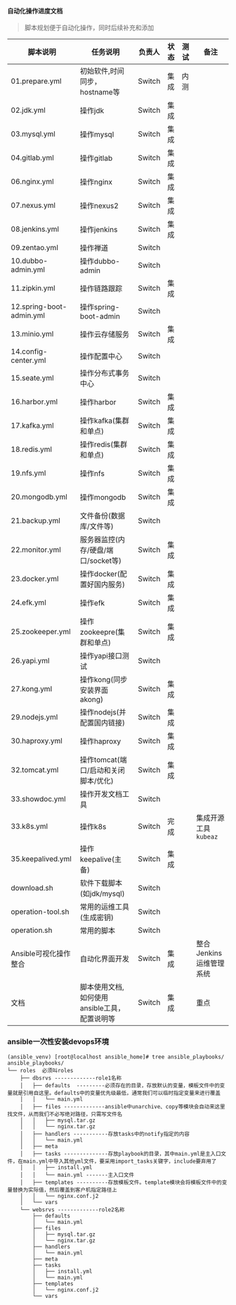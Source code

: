 #### 自动化操作进度文档

> 脚本规划便于自动化操作，同时后续补充和添加

| 脚本说明                 | 任务说明                                     | 负责人 | 状态 | 测试 | 备注                    |
|--------------------------|----------------------------------------------|--------|------|------|-------------------------|
| 01.prepare.yml           | 初始软件,时间同步，hostname等                | Switch | 集成 | 内测 |                         |
| 02.jdk.yml               | 操作jdk                                      | Switch | 集成 |      |                         |
| 03.mysql.yml             | 操作mysql                                    | Switch | 集成 |      |                         |
| 04.gitlab.yml            | 操作gitlab                                   | Switch | 集成 |      |                         |
| 06.nginx.yml             | 操作nginx                                    | Switch | 集成 |      |                         |
| 07.nexus.yml             | 操作nexus2                                   | Switch | 集成 |      |                         |
| 08.jenkins.yml           | 操作jenkins                                  | Switch | 集成 |      |                         |
| 09.zentao.yml            | 操作禅道                                     | Switch |      |      |                         |
| 10.dubbo-admin.yml       | 操作dubbo-admin                              | Switch |      |      |                         |
| 11.zipkin.yml            | 操作链路跟踪                                 | Switch | 集成 |      |                         |
| 12.spring-boot-admin.yml | 操作spring-boot-admin                        | Switch |      |      |                         |
| 13.minio.yml             | 操作云存储服务                               | Switch | 集成 |      |                         |
| 14.config-center.yml     | 操作配置中心                                 | Switch |      |      |                         |
| 15.seate.yml             | 操作分布式事务中心                           | Switch |      |      |                         |
| 16.harbor.yml            | 操作harbor                                   | Switch | 集成 |      |                         |
| 17.kafka.yml             | 操作kafka(集群和单点)                        | Switch | 集成 |      |                         |
| 18.redis.yml             | 操作redis(集群和单点)                        | Switch | 集成 |      |                         |
| 19.nfs.yml               | 操作nfs                                      | Switch | 集成 |      |                         |
| 20.mongodb.yml           | 操作mongodb                                  | Switch | 集成 |      |                         |
| 21.backup.yml            | 文件备份(数据库/文件等)                      | Switch |      |      |                         |
| 22.monitor.yml           | 服务器监控(内存/硬盘/端口/socket等)          | Switch | 集成 |      |                         |
| 23.docker.yml            | 操作docker(配置好国内服务)                   | Switch | 集成 |      |                         |
| 24.efk.yml               | 操作efk                                      | Switch | 集成 |      |                         |
| 25.zookeeper.yml         | 操作zookeepre(集群和单点)                    | Switch | 集成 |      |                         |
| 26.yapi.yml              | 操作yapi接口测试                             | Switch |      |      |                         |
| 27.kong.yml              | 操作kong(同步安装界面akong)                  | Switch | 集成 |      |                         |
| 29.nodejs.yml            | 操作nodejs(并配置国内链接)                   | Switch | 集成 |      |                         |
| 30.haproxy.yml           | 操作haproxy                                  | Switch | 集成 |      |                         |
| 32.tomcat.yml            | 操作tomcat(端口/启动和关闭脚本/优化)         | Switch | 集成 |      |                         |
| 33.showdoc.yml           | 操作开发文档工具                             | Switch |      |      |                         |
| 33.k8s.yml               | 操作k8s                                      | Switch | 完成 |      | 集成开源工具`kubeaz`    |
| 35.keepalived.yml        | 操作keepalive(主备)                          | Switch | 集成 |      |                         |
| download.sh              | 软件下载脚本(如jdk/mysql)                    | Switch |      |      |                         |
| operation-tool.sh        | 常用的运维工具(生成密钥)                     | Switch |      |      |                         |
| operation.sh             | 常用的脚本                                   | Switch |      |      |                         |
| Ansible可视化操作整合    | 自动化界面开发                               | Switch | 集成 |      | 整合Jenkins运维管理系统 |
| 文档                     | 脚本使用文档,如何使用ansible工具，配置说明等 | Switch | 集成 |      | 重点                    |

### ansible一次性安装devops环境

```shell
(ansible_venv) [root@localhost ansible_home]# tree ansible_playbooks/
ansible_playbooks/
└── roles  必须叫roles
    ├── dbsrvs -------------role1名称
    │   ├── defaults  ---------必须存在的目录，存放默认的变量，模板文件中的变量就是引用自这里。defaults中的变量优先级最低，通常我们可以临时指定变量来进行覆盖
    │   │   └── main.yml
    │   ├── files -------------ansible中unarchive、copy等模块会自动来这里找文件，从而我们不必写绝对路径，只需写文件名
    │   │   ├── mysql.tar.gz
    │   │   └── nginx.tar.gz
    │   ├── handlers -----------存放tasks中的notify指定的内容
    │   │   └── main.yml
    │   ├── meta
    │   ├── tasks --------------存放playbook的目录，其中main.yml是主入口文件，在main.yml中导入其他yml文件，要采用import_tasks关键字，include要弃用了
    │   │   ├── install.yml
    │   │   └── main.yml -------主入口文件
    │   ├── templates ----------存放模板文件。template模块会将模板文件中的变量替换为实际值，然后覆盖到客户机指定路径上
    │   │   └── nginx.conf.j2
    │   └── vars
    └── websrvs -------------role2名称
        ├── defaults
        │   └── main.yml
        ├── files
        │   ├── mysql.tar.gz
        │   └── nginx.tar.gz
        ├── handlers
        │   └── main.yml
        ├── meta
        ├── tasks
        │   ├── install.yml
        │   └── main.yml
        ├── templates
        │   └── nginx.conf.j2
        └── vars
```

